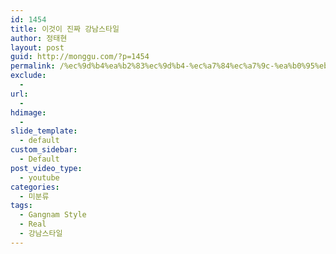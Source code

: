 ```yaml
---
id: 1454
title: 이것이 진짜 강남스타일
author: 정태현
layout: post
guid: http://monggu.com/?p=1454
permalink: /%ec%9d%b4%ea%b2%83%ec%9d%b4-%ec%a7%84%ec%a7%9c-%ea%b0%95%eb%82%a8%ec%8a%a4%ed%83%80%ec%9d%bc/
exclude:
  - 
url:
  - 
hdimage:
  - 
slide_template:
  - default
custom_sidebar:
  - Default
post_video_type:
  - youtube
categories:
  - 미분류
tags:
  - Gangnam Style
  - Real
  - 강남스타일
---
```

<div id="fb-root">
</div>



<div class="fb-post" data-href="https://www.facebook.com/video.php?v=672100096239119" data-width="466">
</div>



<!-- SEO Ultimate (http://www.seodesignsolutions.com/wordpress-seo/) - Code Inserter module -->

  
  
<ins class="adsbygoogle" style="display:inline-block;width:728px;height:90px" data-ad-client="ca-pub-4058194403762977" data-ad-slot="4726363844"></ins>  
<!-- /SEO Ultimate -->